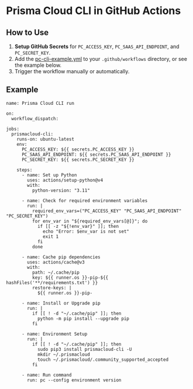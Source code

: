 # Prisma Cloud CLI in GitHub Actions

## How to Use
1. **Setup GitHub Secrets** for `PC_ACCESS_KEY`, `PC_SAAS_API_ENDPOINT`, and `PC_SECRET_KEY`.
2. Add the [pc-cli-example.yml](.github/workflows/pc-cli-example.yml) to your `.github/workflows` directory, or see the example below.
3. Trigger the workflow manually or automatically.

## Example

```
name: Prisma Cloud CLI run

on:
  workflow_dispatch:

jobs:
  prismacloud-cli:
    runs-on: ubuntu-latest
    env:
      PC_ACCESS_KEY: ${{ secrets.PC_ACCESS_KEY }}
      PC_SAAS_API_ENDPOINT: ${{ secrets.PC_SAAS_API_ENDPOINT }}
      PC_SECRET_KEY: ${{ secrets.PC_SECRET_KEY }}

    steps:
      - name: Set up Python
        uses: actions/setup-python@v4
        with:
          python-version: "3.11"

      - name: Check for required environment variables
        run: |
          required_env_vars=("PC_ACCESS_KEY" "PC_SAAS_API_ENDPOINT" "PC_SECRET_KEY")
          for env_var in "${required_env_vars[@]}"; do
            if [[ -z "${!env_var}" ]]; then
              echo "Error: $env_var is not set"
              exit 1
            fi
          done

      - name: Cache pip dependencies
        uses: actions/cache@v3
        with:
          path: ~/.cache/pip
          key: ${{ runner.os }}-pip-${{ hashFiles('**/requirements.txt') }}
          restore-keys: |
            ${{ runner.os }}-pip-

      - name: Install or Upgrade pip
        run: |
          if [[ ! -d "~/.cache/pip" ]]; then
            python -m pip install --upgrade pip
          fi

      - name: Environment Setup
        run: |
          if [[ ! -d "~/.cache/pip" ]]; then
            sudo pip3 install prismacloud-cli -U
            mkdir ~/.prismacloud
            touch ~/.prismacloud/.community_supported_accepted
          fi

      - name: Run command
        run: pc --config environment version
```